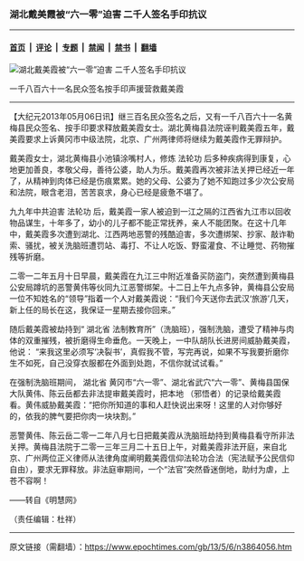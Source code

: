 ### 湖北戴美霞被“六一零”迫害 二千人签名手印抗议

---

#### [首页](../../../..?n3864056) &nbsp;|&nbsp; [评论](../../../../../epoch-comment?n3864056) &nbsp;|&nbsp; [专题](../../../../../epoch-special?n3864056) &nbsp;|&nbsp; [禁闻](../../../../../epoch-news?n3864056) &nbsp;|&nbsp; [禁书](../../../../../books?n3864056) &nbsp;|&nbsp; [翻墙](https://github.com/gfw-breaker/nogfw/blob/master/README.md?n3864056)


<div><img alt="湖北戴美霞被“六一零”迫害 二千人签名手印抗议" class="attachment-djy_600_400 size-djy_600_400 wp-post-image" src="https://i.epochtimes.com/assets/uploads/2013/05/1305061004432158-600x320.jpg"/>
<div class="caption">
 <p>
  一千八百六十一名民众签名按手印声援营救戴美霞
 </p>
</div></div><hr/><div class="post_content" id="artbody" itemprop="articleBody">
 <!-- article content begin -->
 <p>
  【大纪元2013年05月06日讯】继三百名民众签名之后，又有一千八百六十一名黄梅县民众签名、按手印要求释放戴美霞女士。湖北黄梅县法院诬判戴美霞五年，戴美霞要求上诉黄冈市中级法院，北京、广州两律师将继续为戴美霞作无罪辩护。
 </p>
 <p>
  戴美霞女士，湖北黄梅县小池镇涂嘴村人，修炼
  <ok href="https://www.epochtimes.com/gb/tag/%E6%B3%95%E8%BD%AE%E5%8A%9F.html">
   法轮功
  </ok>
  后多种疾病得到康复，心地更加善良，孝敬父母，善待公婆，助人为乐。戴美霞再次被非法关押已经近一年了，从精神到肉体已经是伤痕累累。她的父母、公婆为了她不知跑过多少次公安局和法院，眼含老泪，苦苦哀求，身心已经是疲惫不堪了。
 </p>
 <p>
  九九年中共迫害
  <ok href="https://www.epochtimes.com/gb/tag/%E6%B3%95%E8%BD%AE%E5%8A%9F.html">
   法轮功
  </ok>
  后，戴美霞一家人被迫到一江之隔的江西省九江市以回收物品谋生，十年多了，幼小的儿子都不能正常抚养，亲人不能团聚。在这十几年中，戴美霞多次遭到湖北、江西两地恶警的残酷迫害，多次遭绑架、抄家、敲诈勒索、骚扰，被关洗脑班遭罚站、毒打、不让人吃饭、野蛮灌食、不让睡觉、药物摧残等折磨。
 </p>
 <p>
  二零一二年五月十日早晨，戴美霞在九江三中附近准备买防盗门，突然遭到黄梅县公安局蹲坑的恶警黄伟等伙同九江恶警绑架。十二日上午九点多钟，黄梅县公安局一位不知姓名的“领导”指着一个人对戴美霞说：“我们今天送你去武汉‘旅游’几天，新上任的局长在这，我保证一星期去接你回来。”
 </p>
 <p>
  随后戴美霞被劫持到“
  <ok href="https://www.epochtimes.com/gb/tag/%E6%B9%96%E5%8C%97%E7%9C%81.html">
   湖北省
  </ok>
  法制教育所”（洗脑班），强制洗脑，遭受了精神与肉体的双重摧残，被折磨得生命垂危。一天晚上，一中队胡队长进房间威胁戴美霞，他说： “来我这里必须写‘决裂书’，真假我不管，写完再说，如果不写我要折磨你生不如死，自己没穿衣服都在外面到处跑，不信你就试试看。”
 </p>
 <p>
  在强制洗脑班期间，
  <ok href="https://www.epochtimes.com/gb/tag/%E6%B9%96%E5%8C%97%E7%9C%81.html">
   湖北省
  </ok>
  黄冈市“六一零”、湖北省武穴“六一零”、黄梅县国保大队黄伟、陈云岳都去非法提审戴美霞时，把本地 （邪悟者）的记录给戴美霞看。黄伟威胁戴美霞：“把你所知道的事和人赶快说出来呀！这里的人对你够好的，依我的脾气要把你肉一块块割。”
 </p>
 <p>
  恶警黄伟、陈云岳二零一二年八月七日把戴美霞从洗脑班劫持到黄梅县看守所非法关押。黄梅县法院于二零一三年三月二十五日上午，对戴美霞非法开庭，来自北京、广州两位正义律师从法律角度阐明戴美霞信仰法轮功合法（宪法赋予公民信仰自由），要求无罪释放。非法庭审期间，一个“法官”突然昏迷倒地，助纣为虐，上苍不容啊！
 </p>
 <p>
  ——转自《明慧网》
 </p>
 <p>
  （责任编辑：杜祥）
 </p>
 <!-- article content end -->
 <div id="below_article_ad">
 </div>
</div>


---

原文链接（需翻墙）：https://www.epochtimes.com/gb/13/5/6/n3864056.htm